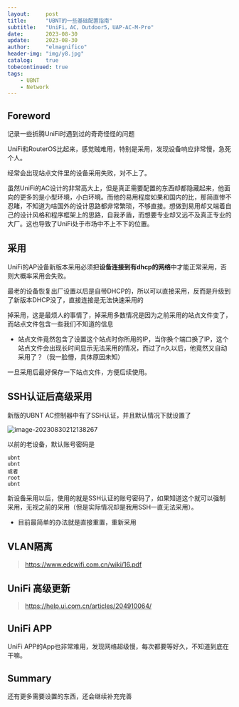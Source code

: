 ```yaml
---
layout:     post
title:      "UBNT的一些基础配置指南"
subtitle:   "UniFi，AC，Outdoor5，UAP-AC-M-Pro"
date:       2023-08-30
update:     2023-08-30
author:     "elmagnifico"
header-img: "img/y8.jpg"
catalog:    true
tobecontinued: true
tags:
    - UBNT
    - Network
---
```


## Foreword

记录一些折腾UniFi时遇到过的奇奇怪怪的问题



UniFi和RouterOS比起来，感觉贼难用，特别是采用，发现设备响应非常慢，急死个人。

经常会出现站点文件里的设备采用失败，对不上了。

虽然UniFi的AC设计的非常高大上，但是真正需要配置的东西却都隐藏起来，他面向的更多的是小型环境，小白环境。而他的易用程度如果和国内的比，那简直惨不忍睹，不知道为啥国外的设计思路都非常繁琐，不够直接。想做到易用却又端着自己的设计风格和程序框架上的思路，自我矛盾，而想要专业却又远不及真正专业的大厂。这也导致了UniFi处于市场中不上不下的位置。



## 采用

UniFi的AP设备新版本采用必须把**设备连接到有dhcp的网络**中才能正常采用，否则大概率采用会失败。

最老的设备恢复出厂设置以后是自带DHCP的，所以可以直接采用，反而是升级到了新版本DHCP没了，直接连接是无法快速采用的



掉采用，这是最烦人的事情了，掉采用多数情况是因为之前采用的站点文件变了，而站点文件包含一些我们不知道的信息

- 站点文件竟然包含了设置这个站点时你所用的IP，当你换个端口换了IP，这个站点文件会出现长时间显示无法采用的情况，而过了n久以后，他竟然又自动采用了？（我一脸懵，具体原因未知）

一旦采用后最好保存一下站点文件，方便后续使用。



## SSH认证后高级采用

新版的UBNT AC控制器中有了SSH认证，并且默认情况下就设置了

![image-20230830212138267](https://img.elmagnifico.tech/static/upload/elmagnifico/202308302121359.png)

以前的老设备，默认账号密码是

```
ubnt
ubnt
或者
root
ubnt
```

新设备采用以后，使用的就是SSH认证的账号密码了，如果知道这个就可以强制采用，无视之前的采用（但是实际情况却是我用SSH一直无法采用）。

- 目前最简单的办法就是直接重置，重新采用



## VLAN隔离

> https://www.edcwifi.com.cn/wiki/16.pdf



## UniFi 高级更新

> https://help.ui.com.cn/articles/204910064/



## UniFi APP

UniFi APP的App也非常难用，发现网络超级慢，每次都要等好久，不知道到底在干嘛。



## Summary

还有更多需要设置的东西，还会继续补充完善
